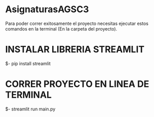# AsignaturasAGSC3
Para poder correr exitosamente el proyecto necesitas ejecutar estos comandos en la terminal (En la carpeta del proyecto).

# INSTALAR LIBRERIA STREAMLIT
 $- pip install streamlit
 
 # CORRER PROYECTO EN LINEA DE TERMINAL
 $- streamlit run main.py
